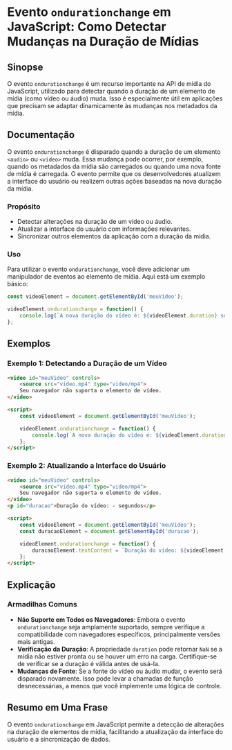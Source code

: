 <!--
Meta Description: # Evento `ondurationchange` em JavaScript: Como Detectar Mudanças na Duração de Mídias ## Sinopse O evento `ondurationchange` é um recurso importante ...
Meta Keywords: duração, mídia, vídeo, ondurationchange, video
-->

# Evento `ondurationchange` em JavaScript: Como Detectar Mudanças na Duração de Mídias

## Sinopse
O evento `ondurationchange` é um recurso importante na API de mídia do JavaScript, utilizado para detectar quando a duração de um elemento de mídia (como vídeo ou áudio) muda. Isso é especialmente útil em aplicações que precisam se adaptar dinamicamente às mudanças nos metadados da mídia.

## Documentação
O evento `ondurationchange` é disparado quando a duração de um elemento `<audio>` ou `<video>` muda. Essa mudança pode ocorrer, por exemplo, quando os metadados da mídia são carregados ou quando uma nova fonte de mídia é carregada. O evento permite que os desenvolvedores atualizem a interface do usuário ou realizem outras ações baseadas na nova duração da mídia.

### Propósito
- Detectar alterações na duração de um vídeo ou áudio.
- Atualizar a interface do usuário com informações relevantes.
- Sincronizar outros elementos da aplicação com a duração da mídia.

### Uso
Para utilizar o evento `ondurationchange`, você deve adicionar um manipulador de eventos ao elemento de mídia. Aqui está um exemplo básico:

```javascript
const videoElement = document.getElementById('meuVideo');

videoElement.ondurationchange = function() {
    console.log(`A nova duração do vídeo é: ${videoElement.duration} segundos`);
};
```

## Exemplos
### Exemplo 1: Detectando a Duração de um Vídeo
```html
<video id="meuVideo" controls>
    <source src="video.mp4" type="video/mp4">
    Seu navegador não suporta o elemento de vídeo.
</video>

<script>
    const videoElement = document.getElementById('meuVideo');

    videoElement.ondurationchange = function() {
        console.log(`A nova duração do vídeo é: ${videoElement.duration} segundos`);
    };
</script>
```

### Exemplo 2: Atualizando a Interface do Usuário
```html
<video id="meuVideo" controls>
    <source src="video.mp4" type="video/mp4">
    Seu navegador não suporta o elemento de vídeo.
</video>
<p id="duracao">Duração do vídeo: - segundos</p>

<script>
    const videoElement = document.getElementById('meuVideo');
    const duracaoElement = document.getElementById('duracao');

    videoElement.ondurationchange = function() {
        duracaoElement.textContent = `Duração do vídeo: ${videoElement.duration} segundos`;
    };
</script>
```

## Explicação
### Armadilhas Comuns
- **Não Suporte em Todos os Navegadores**: Embora o evento `ondurationchange` seja amplamente suportado, sempre verifique a compatibilidade com navegadores específicos, principalmente versões mais antigas.
- **Verificação da Duração**: A propriedade `duration` pode retornar `NaN` se a mídia não estiver pronta ou se houver um erro na carga. Certifique-se de verificar se a duração é válida antes de usá-la.
- **Mudanças de Fonte**: Se a fonte do vídeo ou áudio mudar, o evento será disparado novamente. Isso pode levar a chamadas de função desnecessárias, a menos que você implemente uma lógica de controle.

## Resumo em Uma Frase
O evento `ondurationchange` em JavaScript permite a detecção de alterações na duração de elementos de mídia, facilitando a atualização da interface do usuário e a sincronização de dados.
